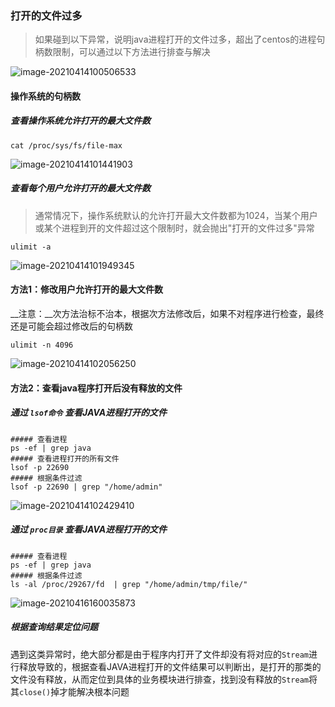 ### 打开的文件过多

>   如果碰到以下异常，说明java进程打开的文件过多，超出了centos的进程句柄数限制，可以通过以下方法进行排查与解决

![image-20210414100506533](https://typroa12138.oss-cn-hangzhou.aliyuncs.com/image/2021/04/202104141005066.png)



#### 操作系统的句柄数

##### 查看操作系统允许打开的最大文件数

```shell
cat /proc/sys/fs/file-max
```

![image-20210414101441903](https://typroa12138.oss-cn-hangzhou.aliyuncs.com/image/2021/04/2021041410144141.png)

##### 查看每个用户允许打开的最大文件数

>   通常情况下，操作系统默认的允许打开最大文件数都为1024，当某个用户或某个进程到开的文件超过这个限制时，就会抛出"打开的文件过多"异常

```shell
ulimit -a
```

![image-20210414101949345](https://typroa12138.oss-cn-hangzhou.aliyuncs.com/image/2021/04/2021041410194949.png)



#### 方法1：修改用户允许打开的最大文件数

__注意：__次方法治标不治本，根据次方法修改后，如果不对程序进行检查，最终还是可能会超过修改后的句柄数

```shell
ulimit -n 4096
```

![image-20210414102056250](https://typroa12138.oss-cn-hangzhou.aliyuncs.com/image/2021/04/2021041410205656.png)



#### 方法2：查看java程序打开后没有释放的文件

##### 通过 `lsof命令` 查看JAVA进程打开的文件

```shell
##### 查看进程
ps -ef | grep java
##### 查看进程打开的所有文件
lsof -p 22690
##### 根据条件过滤
lsof -p 22690 | grep "/home/admin"
```

![image-20210414102429410](https://typroa12138.oss-cn-hangzhou.aliyuncs.com/image/2021/04/2021041410242929.png)



##### 通过 `proc目录` 查看JAVA进程打开的文件

```shell
##### 查看进程
ps -ef | grep java
##### 根据条件过滤
ls -al /proc/29267/fd  | grep "/home/admin/tmp/file/"
```

![image-20210416160035873](https://typroa12138.oss-cn-hangzhou.aliyuncs.com/image/2021/04/2021041616003535.png)



##### 根据查询结果定位问题

遇到这类异常时，绝大部分都是由于程序内打开了文件却没有将对应的`Stream`进行释放导致的，根据查看JAVA进程打开的文件结果可以判断出，是打开的那类的文件没有释放，从而定位到具体的业务模块进行排查，找到没有释放的`Stream`将其`close()`掉才能解决根本问题